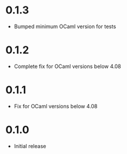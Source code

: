 # 0.1.3
- Bumped minimum OCaml version for tests

# 0.1.2
- Complete fix for OCaml versions below 4.08

# 0.1.1
- Fix for OCaml versions below 4.08

# 0.1.0
- Initial release
